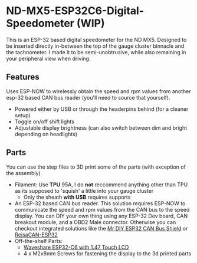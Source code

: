# ND-MX5-ESP32C6-Digital-Speedometer (WIP)
This is an ESP-32 based digital speedometer for the ND MX5. Designed to be inserted directly in-between the top of the gauge cluster binnacle and the tachnometer. I made it to be semi-unobtrusive, while also remaining in your peripheral view when driving. 

## Features
Uses ESP-NOW to wirelessly obtain the speed and rpm values from another esp-32 based CAN bus reader (you'll need to source that yourself).
* Powered either by USB or through the headerpins behind (for a cleaner setup)
* Toggle on/off shift lights
* Adjustable display brightness (can also switch between dim and bright depending on headlights)

## Parts
You can use the step files to 3D print some of the parts (with exception of the assembly)
* Filament: Use **TPU** 95A, I do **not** reccommend anything other than TPU as its supposed to 'squish' a little into your gauge cluster
  - Only the sheath **with USB** requires supports
* An ESP-32 based CAN bus reader. This solution requires ESP-NOW to communicate the speed and rpm values from the CAN bus to the speed display. You can DIY your own thing using any ESP-32 Dev board, CAN breakout module, and a OBD2 Male connector. Otherwise you can checkout integrated solutions like the [Mr DIY ESP32 CAN Bus Shield](https://store.mrdiy.ca/p/esp32-can-bus-shield/ "Mr DIY ESP32 CAN Bus Shield") or [RejsaCAN-ESP32](https://github.com/MagnusThome/RejsaCAN-ESP32 "RejsaCAN-ESP32")
* Off-the-shelf Parts:
  - [Waveshare ESP32-C6 with 1.47 Touch LCD](https://www.waveshare.com/wiki/ESP32-C6-Touch-LCD-1.47#Dimensions "Waveshare ESP32-C6 with 1.47 Touch LCD")
  - 4 x M2x8mm Screws for fastening the display to the 3d printed parts


